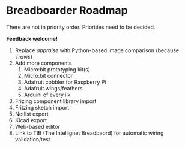 # Breadboarder Roadmap

There are not in priority order. Priorities need to be decided.

**Feedback welcome!**


1. Replace *appraise* with Python-based image comparison (because *Travis*)
1. Add more components
    1. Micro:bit prototyping kit(s)
    1. Micro:bit connector
    1. Adafruit cobbler for Raspberry Pi 
    1. Adafruit wings/feathers
    1. Arduini of every ilk
1. Frizing component library import
1. Fritzing sketch import
1. Netlist export
1. Kicad export
1. Web-based editor
1. Link to TIB (The Intellignet Breadbaord) for automatic wiring validation/test
    